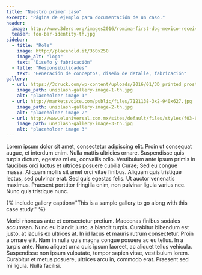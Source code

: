 ```yaml
---
title: "Nuestro primer caso"
excerpt: "Página de ejemplo para documentación de un caso."
header:
  image: http://www.3ders.org/images2016/romina-first-dog-mexico-receive-3d-printed-prosthetic-leg6.jpg
  teaser: foo-bar-identity-th.jpg
sidebar:
  - title: "Role"
    image: http://placehold.it/350x250
    image_alt: "logo"
    text: "Diseño y fabricación"
  - title: "Responsibilidades"
    text: "Generación de conceptos, diseño de detalle, fabricación"
gallery:
  - url: https://3druck.com/wp-content/uploads/2016/01/3D_printed_prosthetic_leg_dog.jpg
    image_path: unsplash-gallery-image-1-th.jpg
    alt: "placeholder image 1"
  - url: http://marketsvoice.com/public/files/7121138-3x2-940x627.jpg
    image_path: unsplash-gallery-image-2-th.jpg
    alt: "placeholder image 2"
  - url: http://www.eluniversal.com.mx/sites/default/files/styles/f03-651x400/public/2016/01/28/protesis_perro.jpg?itok=8u67x8At
    image_path: unsplash-gallery-image-3-th.jpg
    alt: "placeholder image 3"
---
```


Lorem ipsum dolor sit amet, consectetur adipiscing elit. Proin ut consequat augue, et interdum enim. Nulla mattis ultricies ornare. Suspendisse quis turpis dictum, egestas mi eu, convallis odio. Vestibulum ante ipsum primis in faucibus orci luctus et ultrices posuere cubilia Curae; Sed eu congue massa. Aliquam mollis sit amet orci vitae finibus. Aliquam quis tristique lectus, sed pulvinar erat. Sed quis egestas felis. Ut auctor venenatis maximus. Praesent porttitor fringilla enim, non pulvinar ligula varius nec. Nunc quis tristique nunc.

{% include gallery caption="This is a sample gallery to go along with this case study." %}

Morbi rhoncus ante et consectetur pretium. Maecenas finibus sodales accumsan. Nunc eu blandit justo, a blandit turpis. Curabitur bibendum est justo, at iaculis ex ultrices at. In id lacus et mauris rutrum consectetur. Proin a ornare elit. Nam in nulla quis magna congue posuere ac eu tellus. In a turpis ante. Nunc aliquet urna quis ipsum laoreet, ac aliquet tellus vehicula. Suspendisse non ipsum vulputate, tempor sapien vitae, vestibulum lorem. Curabitur et metus posuere, ultrices arcu in, commodo erat. Praesent sed mi ligula. Nulla facilisi.
